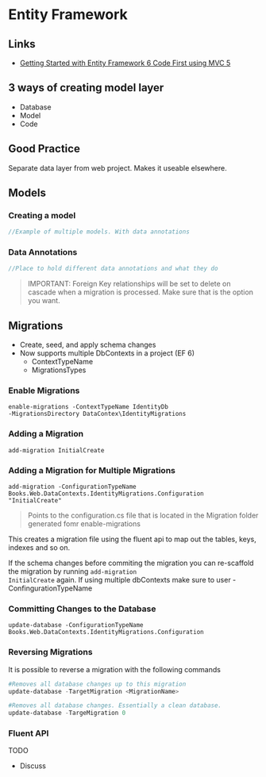 # Entity Framework

## Links 
- [Getting Started with Entity Framework 6 Code First using MVC 5](https://docs.microsoft.com/en-us/aspnet/mvc/overview/getting-started/getting-started-with-ef-using-mvc/creating-an-entity-framework-data-model-for-an-asp-net-mvc-application)

## 3 ways of creating model layer
- Database
- Model
- Code

## Good Practice
Separate data layer from web project. Makes it useable elsewhere.

## Models

### Creating a model
```csharp
//Example of multiple models. With data annotations
```
### Data Annotations
```csharp
//Place to hold different data annotations and what they do
```
><bold>IMPORTANT:</bold> Foreign Key relationships will be set to delete on cascade when a migration is processed. Make sure that is the option you want.

## Migrations
- Create, seed, and apply schema changes
- Now supports multiple DbContexts in a project (EF 6)
    - ContextTypeName
    - MigrationsTypes

### Enable Migrations
<code>enable-migrations -ContextTypeName IdentityDb -MigrationsDirectory DataContex\IdentityMigrations</code>

### Adding a Migration
<code>add-migration InitialCreate</code>

### Adding a Migration for Multiple Migrations
<code>add-migration -ConfigurationTypeName Books.Web.DataContexts.IdentityMigrations.Configuration "InitialCreate"</code>
> Points to the configuration.cs file that is located in the Migration folder generated fomr enable-migrations

This creates a migration file using the fluent api to map out the tables, keys, indexes and so on.

If the schema changes before commiting the migration you can re-scaffold the migration by running <code>add-migration InitialCreate</code> again.
If using multiple dbContexts make sure to user -ConfingurationTypeName

### Committing Changes to the Database
<code>update-database -ConfigurationTypeName Books.Web.DataContexts.IdentityMigrations.Configuration</code>

### Reversing Migrations
It is possible to reverse a migration with the following commands
```powershell
#Removes all database changes up to this migration
update-database -TargetMigration <MigrationName> 

#Removes all database changes. Essentially a clean database.
update-database -TargeMigration 0 
```



### Fluent API
TODO  
- Discuss